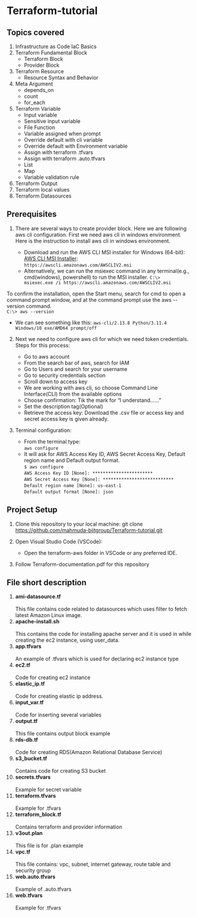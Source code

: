 # Terraform-tutorial

## Topics covered
1. Infrastructure as Code IaC Basics
2. Terraform Fundamental Block
   -  Terraform Block
   -  Provider Block
3. Terraform Resource
   - Resource Syntax and Behavior
4. Meta Argument
   - depends_on
   - count
   - for_each
5. Terraform Variable
   - Input variable
   - Sensitive input variable
   - File Function
   - Variable assigned when prompt
   - Override default with cli variable
   - Override default with Environment variable
   - Assign with terraform .tfvars
   - Assign with terraform .auto.tfvars
   - List
   - Map
   - Variable validation rule
6. Terraform Output
7. Terraform local values
8. Terraform Datasources

## Prerequisites

1. There are several ways to create provider block. Here we are following aws cli configuration. 
First we need aws cli in windows environment. Here is the instruction to install aws cli in windows environment. 

   - Download and run the AWS CLI MSI installer for Windows (64-bit): [AWS CLI MSI Installer](https://awscli.amazonaws.com/AWSCLIV2.msi):<br>
`https://awscli.amazonaws.com/AWSCLIV2.msi`
   - Alternatively, we can run the msiexec command in any terminal(e.g., cmd(windows), powershell) to run the MSI installer.
`C:\> msiexec.exe /i https://awscli.amazonaws.com/AWSCLIV2.msi`<br>

To confirm the installation, open the Start menu, search for cmd to open a command prompt window, and at the command prompt use the aws --version command.<br>
`C:\> aws --version`
   - We can see something like this:
`aws-cli/2.13.8 Python/3.11.4 Windows/10 exe/AMD64 prompt/off`<br>
2. Next we need to configure aws cli for which we need token credentials. Steps for this process: 
   - Go to aws account
   - From the search bar of aws, search for IAM
   - Go to Users and search for your username
   - Go to security credentials section
   - Scroll down to access key
   - We are working with aws cli, so choose Command Line Interface(CLI) from the available options
   - Choose confirmation: Tik the mark for “I understand……”
   - Set the description tag(Optional)
   - Retrieve the access key: Download the .csv file or access key and secret access key is given already.

3. Terminal configuration:
   - From the terminal type:<br>
`aws configure`
   - It will ask for AWS Access Key ID, AWS Secret Access Key, Default region name and Default output format.  <br>
`$ aws configure`<br>
`AWS Access Key ID [None]: ***********************`<br>
`AWS Secret Access Key [None]: ***************************`<br>
`Default region name [None]: us-east-1`<br>
`Default output format [None]: json`

## Project Setup
1. Clone this repository to your local machine:
git clone https://github.com/mahmuda-bjitgroup/Terraform-tutorial.git

2. Open Visual Studio Code (VSCode):
   - Open the terraform-aws folder in VSCode or any preferred IDE.
3. Follow Terraform-documentation.pdf for this repository

## File short description
1. **ami-datasource.tf**<br><br>
This file contains code related to datasources which uses filter to fetch latest Amazon Linux image.
2. **apache-install.sh**<br><br>
This contains the code for installing apache server and it is used in while creating the ec2 instance, using user_data.
3. **app.tfvars**<br><br>
An example of .tfvars which is used for declaring ec2 instance type
4. **ec2.tf**<br><br>
Code for creating ec2 instance
5. **elastic_ip.tf**<br><br>
Code for creating elastic ip address.
6. **input_var.tf**<br><br>
Code for inserting several variables
7. **output.tf**<br><br>
This file contains output block example
8. **rds-db.tf**<br><br>
Code for creating RDS(Amazon Relational Database Service)
9. **s3_bucket.tf**<br><br>
Contains code for creating S3 bucket
10. **secrets.tfvars**<br><br>
Example for secret variable
11. **terraform.tfvars**<br><br>
Example for .tfvars
12. **terraform_block.tf**<br><br>
Contains terraform and provider information
13. **v3out.plan**<br><br>
This file is for .plan example
14. **vpc.tf**<br><br>
This file contains: vpc, subnet, internet gateway, route table and security group
15. **web.auto.tfvars**<br><br>
Example of .auto.tfvars
16. **web.tfvars**<br><br>
Example for .tfvars
